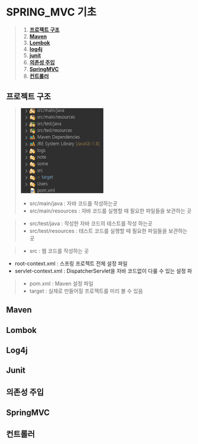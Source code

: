 # SPRING_MVC 기초

>1. **[프로젝트 구조](#프로젝트-구조)**<br>
>2. **[Maven](#Maven)**<br>
>3. **[Lombok](#Lombok)**<br>
>4. **[log4j](#Log4j)**<br>
>5. **[junit](#Junit)**<br>
>6. **[의존성 주입](#의존성-주입)**<br>
>7. **[SpringMVC](#SpringMVC)**<br>
>8. **[컨트롤러](#컨트롤러)**<br>


## 프로젝트 구조
>![projectStandard](./img/프로젝트구조패키지.png)
>- src/main/java : 자바 코드를 작성하는곳 <br>
>- src/main/resources : 자바 코드를 실행할 때 필요한 파일들을 보관하는 곳

>- src/test/java : 작성한 자바 코드의 테스트를 작성 하는곳
>- src/test/resources : 테스트 코드를 실행할 때 필요한 파일들을 보관하는 곳

>- src : 웹 코드를 작성하는 곳 
  - root-context.xml : 스프링 프로젝트 전체 설정 파일
  - servlet-context.xml : DispatcherServlet을 자바 코드없이 다룰 수 있는 설정 파	

>- pom.xml : Maven 설정 파일
>- target : 실제로 만들어질 프로젝트를 미리 볼 수 있음
## Maven

## Lombok
  
## Log4j
 
## Junit
  
## 의존성 주입

## SpringMVC
 
## 컨트롤러
 
